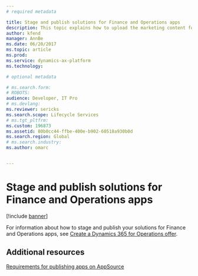 ```yaml
---
# required metadata

title: Stage and publish solutions for Finance and Operations apps
description: This topic explains how to upload the marketing content for your Microsoft Dynamics Lifecycle Services (LCS) solution package to the Microsoft Cloud Partner Portal, and how to stage and publish your solution.
author: kfend
manager: AnnBe
ms.date: 06/20/2017
ms.topic: article
ms.prod: 
ms.service: dynamics-ax-platform
ms.technology: 

# optional metadata

# ms.search.form: 
# ROBOTS: 
audience: Developer, IT Pro
# ms.devlang: 
ms.reviewer: sericks
ms.search.scope: Lifecycle Services
# ms.tgt_pltfrm: 
ms.custom: 196873
ms.assetid: 80b0cc44-ffbe-400e-b902-60518a930b0d
ms.search.region: Global
# ms.search.industry: 
ms.author: omarc


---
```


# Stage and publish solutions for Finance and Operations apps 

[!include [banner](../includes/banner.md)]

For information about how to stage and publish your solutions for Finance and Operations apps, see [Create a Dynamics 365 for Operations offer](https://docs.microsoft.com/en-us/azure/marketplace/partner-center-portal/create-new-operations-offer).

Additional resources
--------

[Requirements for publishing apps on AppSource](lcs-solutions-app-source.md)
